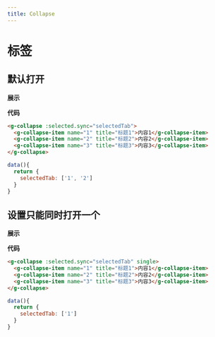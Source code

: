 ```yaml
---
title: Collapse
---
```


# 标签

## 默认打开

**展示**

<ClientOnly>
  <collapse-demos-1></collapse-demos-1>
</ClientOnly>

**代码**
```html
<g-collapse :selected.sync="selectedTab">
  <g-collapse-item name="1" title="标题1">内容1</g-collapse-item>
  <g-collapse-item name="2" title="标题2">内容2</g-collapse-item>
  <g-collapse-item name="3" title="标题3">内容3</g-collapse-item>
</g-collapse>
```
```javascript
data(){
  return {
    selectedTab: ['1', '2']
  }
}
```

## 设置只能同时打开一个

**展示**

<ClientOnly>
  <collapse-demos-2></collapse-demos-2>
</ClientOnly>

**代码**
```html
<g-collapse :selected.sync="selectedTab" single>
  <g-collapse-item name="1" title="标题1">内容1</g-collapse-item>
  <g-collapse-item name="2" title="标题2">内容2</g-collapse-item>
  <g-collapse-item name="3" title="标题3">内容3</g-collapse-item>
</g-collapse>
```
```javascript
data(){
  return {
    selectedTab: ['1']
  }
}
```

